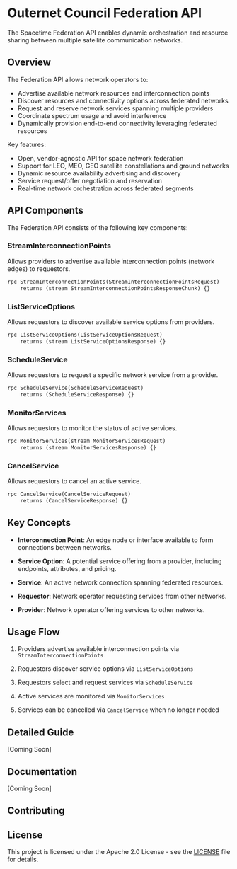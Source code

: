 # Outernet Council Federation API

The Spacetime Federation API enables dynamic orchestration and resource sharing between multiple satellite communication networks.

## Overview

The Federation API allows network operators to:

- Advertise available network resources and interconnection points
- Discover resources and connectivity options across federated networks  
- Request and reserve network services spanning multiple providers
- Coordinate spectrum usage and avoid interference
- Dynamically provision end-to-end connectivity leveraging federated resources

Key features:

- Open, vendor-agnostic API for space network federation
- Support for LEO, MEO, GEO satellite constellations and ground networks
- Dynamic resource availability advertising and discovery
- Service request/offer negotiation and reservation  
- Real-time network orchestration across federated segments

## API Components

The Federation API consists of the following key components:

### StreamInterconnectionPoints

Allows providers to advertise available interconnection points (network edges) to requestors.

```protobuf
rpc StreamInterconnectionPoints(StreamInterconnectionPointsRequest) 
    returns (stream StreamInterconnectionPointsResponseChunk) {}
```

### ListServiceOptions  

Allows requestors to discover available service options from providers.

```protobuf
rpc ListServiceOptions(ListServiceOptionsRequest)
    returns (stream ListServiceOptionsResponse) {}
```

### ScheduleService

Allows requestors to request a specific network service from a provider.

```protobuf
rpc ScheduleService(ScheduleServiceRequest) 
    returns (ScheduleServiceResponse) {}
```

### MonitorServices

Allows requestors to monitor the status of active services.

```protobuf
rpc MonitorServices(stream MonitorServicesRequest)
    returns (stream MonitorServicesResponse) {}
```

### CancelService

Allows requestors to cancel an active service.

```protobuf
rpc CancelService(CancelServiceRequest) 
    returns (CancelServiceResponse) {}
```

## Key Concepts

- **Interconnection Point**: An edge node or interface available to form connections between networks.

- **Service Option**: A potential service offering from a provider, including endpoints, attributes, and pricing.

- **Service**: An active network connection spanning federated resources.

- **Requestor**: Network operator requesting services from other networks.

- **Provider**: Network operator offering services to other networks.

## Usage Flow

1. Providers advertise available interconnection points via `StreamInterconnectionPoints`

2. Requestors discover service options via `ListServiceOptions`

3. Requestors select and request services via `ScheduleService` 

4. Active services are monitored via `MonitorServices`

5. Services can be cancelled via `CancelService` when no longer needed

## Detailed Guide

[Coming Soon]

## Documentation  

[Coming Soon]

## Contributing

## License

This project is licensed under the Apache 2.0 License - see the [LICENSE](LICENSE) file for details.
